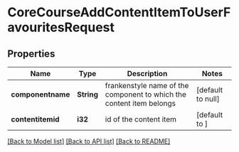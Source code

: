 # CoreCourseAddContentItemToUserFavouritesRequest

## Properties

Name | Type | Description | Notes
------------ | ------------- | ------------- | -------------
**componentname** | **String** | frankenstyle name of the component to which the content item belongs | [default to null]
**contentitemid** | **i32** | id of the content item | [default to ]

[[Back to Model list]](../README.md#documentation-for-models) [[Back to API list]](../README.md#documentation-for-api-endpoints) [[Back to README]](../README.md)



